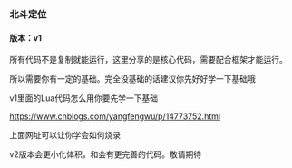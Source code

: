 ### 北斗定位

#### 版本：v1
所有代码不是复制就能运行，这里分享的是核心代码，需要配合框架才能运行。

所以需要你有一定的基础。完全没基础的话建议你先好好学一下基础哦

v1里面的Lua代码怎么用你要先学一下基础

https://www.cnblogs.com/yangfengwu/p/14773752.html

上面网址可以让你学会如何烧录

v2版本会更小化体积，和会有更完善的代码。敬请期待
